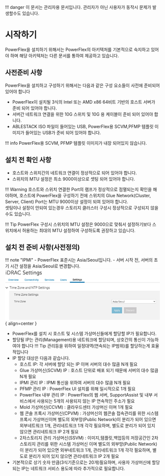 !!! danger
    이 문서는 관리자용 문서입니다. 관리자가 아닌 사용자가 동작시 문제가 발생할수도 있습니다.

# 시작하기
PowerFlex을 설치하기 위해서는 PowerFlex의 아키텍처를 기본적으로 숙지하고 있어야 하며 해당 아키텍처는 다른 문서를 통하여 제공하고 있습니다.

## 사전준비 사항
PowerFlex을 설치하고 구성하기 위해서는 다음과 같은 구성 요소들이 사전에 준비되어 있어야 합니다

- PowerFlex이 설치될 3식의 Intel 또는 AMD x86 64비트 기반의 호스트 서버가 준비 되어 있어야 합니다.
- 서버간 네트워크 연결을 위한 10G 스위치 및 10G 용 케이블이 준비 되어 있어야 합니다.
- ABLESTACK ISO 파일이 들어있는 USB, PowerFlex용 SCVM,PFMP 템플릿 이미지가 들어있는 USB가 준비 되어 있어야 합니다.

!!! info
    PowerFlex용 SCVM, PFMP 템플릿 이미지가 내장 되어있지 않습니다.

## 설치 전 확인 사항
- 호스트와 스위치간의 네트워크 연결이 정상적으로 되어 있어야 합니다.
- 스위치의 MTU 설정은 최소 9000이상으로 셋팅 되어 있어야 합니다.

!!! Warning
    호스트와 스위치 연결한 Port의 램프가 정상적으로 점멸되는지 확인을 해야하며, 호스트에 PowerFlex을 구성하기 전에 스위치의 Glue Network(Cluster, Server, Client) Port는 MTU 9000이상 설정이 되여 있어야 합니다.</br>
    셋팅이나 설정이 안되여 있는경우 스토리지 클러스터 구성시 정상적으로 구성되지 않을수도 있습니다.

!!! Tip
    PowerFlex 구성시 스위치의 MTU 설정은 9000으로 맞춰서 설정하기보다 스위치에서 허용하는 최대의 MTU 설정하여 구성하도록 권장하고 있습니다.

## 설치 전 준비 사항(사전정의)
!!! note "IPMI"
    - PowerFlex 표준시는 Asia/Seoul입니다.
    - 서버 시작 전, 서버의 초기 시간 설정을 Asia/Seoul로 변경합니다.
    ![PowerFlex IPMI 화면](../assets/images/install-powerflex-ipmi-timezone.png){ align=center }
- PowerFlex를 설치 시 호스트 및 시스템 가상머신들에게 할당할 IP가 필요합니다.
- 할당될 IP는 관리(Management)용 네트워크에 할당되며, 상호간의 통신이 가능하여야 합니다
!!! Tip
    관리등을 위하여 일정대역(연속되는 IP범위)를 할당하는게 효율적입니다
- IP 할당 대상은 다음과 같습니다.
     * 호스트 IP: 각 서버에 할당 되는 IP 이며 서버의 대수 많큼 N개 필요
     * Glue 가상머신(SCVM) IP : 호스트 단위로 배포 되기 때문에 서버의 대수 많큼 N개 필요
     * IPMI 관리 IP : IPMI 통신을 위하여 서버의 대수 많큼 N개 필요
     * PFMP 관리 IP : PowerFlex UI 설치를 위해 일시적으로 1개 필요
     * PowerFlex 내부 관리 IP : PowerFlex의 웹 서버, SupportAssist 및 내부 서비스에서 사용되는 5개의 사용되지 않는 IP 연속적인 주소가 필요
     * Mold 가상머신(CCVM) : 클라우드센터 가상머신 이며 1개 필요
     * 웹 콘솔 프록시 가상머신(CPVM) : 가상머신의 웹콘솔 접속관리를 위한 시스템 프록시 가상머신이며 별도의 외부망(Public Network)이 분리가 되어 있으면 외부네트워크 1개, 관리네트워크 1개 각각 필요하며, 별도로 분리가 되어 있지 않으면 관리네트워크 IP 2개 필요
     * 2차스토리지 관리 가상머신(SSVM) : 이미지,템플릿,백업등의 저장공간인 2차 스토리지 관리를 위한 시스템 가상머신 이며 별도의 외부망(Public Network)이 분리가 되어 있으면 외부네트워크 1개, 관리네트워크 1개 각각 필요하며, 별도로 분리가 되어 있지 않으면 관리네트워크 IP 2개 필요
- 기본적으로 상기 숫자 만큼(3식기준으로는 20개)필요하며, 사용자 가상머신에 할당되는 IP는 네트워크 서비스 용도에 따라 추가적으로 필요합니다.